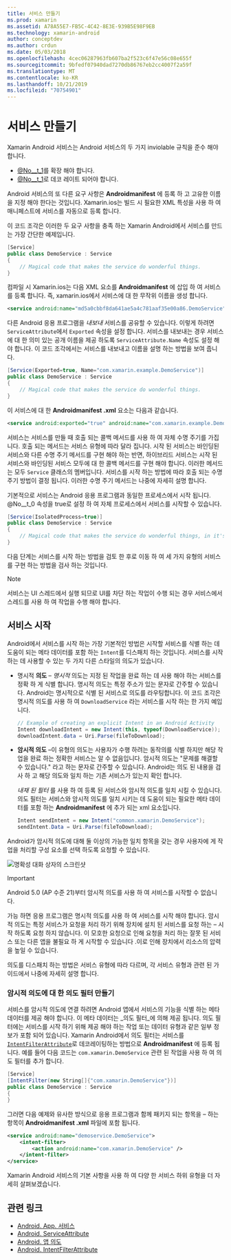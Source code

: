 ```yaml
---
title: 서비스 만들기
ms.prod: xamarin
ms.assetid: A78A55E7-FB5C-4C42-8E3E-939B5E98F9EB
ms.technology: xamarin-android
author: conceptdev
ms.author: crdun
ms.date: 05/03/2018
ms.openlocfilehash: 4cec06287963fb607ba2f523c6f47e56c08e655f
ms.sourcegitcommit: 9bfedf07940dad7270db86767eb2cc4007f2a59f
ms.translationtype: MT
ms.contentlocale: ko-KR
ms.lasthandoff: 10/21/2019
ms.locfileid: "70754901"
---
```

# <a name="creating-a-service"></a>서비스 만들기

Xamarin Android 서비스는 Android 서비스의 두 가지 inviolable 규칙을 준수 해야 합니다.

- [@No__t_1](xref:Android.App.Service)를 확장 해야 합니다.
- [@No__t_1](xref:Android.App.ServiceAttribute)로 데코 레이트 되어야 합니다.

Android 서비스의 또 다른 요구 사항은 **Androidmanifest** 에 등록 하 고 고유한 이름을 지정 해야 한다는 것입니다. Xamarin.ios는 빌드 시 필요한 XML 특성을 사용 하 여 매니페스트에 서비스를 자동으로 등록 합니다.

이 코드 조각은 이러한 두 요구 사항을 충족 하는 Xamarin Android에서 서비스를 만드는 가장 간단한 예제입니다.  

```csharp
[Service]
public class DemoService : Service
{
    // Magical code that makes the service do wonderful things.
}
```

컴파일 시 Xamarin.ios는 다음 XML 요소를 **Androidmanifest** 에 삽입 하 여 서비스를 등록 합니다. 즉, xamarin.ios에서 서비스에 대 한 무작위 이름을 생성 합니다.

```xml
<service android:name="md5a0cbbf8da641ae5a4c781aaf35e00a86.DemoService" />
```

다른 Android 응용 프로그램을 _내보내_ 서비스를 공유할 수 있습니다. 이렇게 하려면 `ServiceAttribute`에서 `Exported` 속성을 설정 합니다. 서비스를 내보내는 경우 서비스에 대 한 의미 있는 공개 이름을 제공 하도록 `ServiceAttribute.Name` 속성도 설정 해야 합니다. 이 코드 조각에서는 서비스를 내보내고 이름을 설명 하는 방법을 보여 줍니다.

```csharp
[Service(Exported=true, Name="com.xamarin.example.DemoService")]
public class DemoService : Service
{
    // Magical code that makes the service do wonderful things.
}
```

이 서비스에 대 한 **Androidmanifest .xml** 요소는 다음과 같습니다.

```xml
<service android:exported="true" android:name="com.xamarin.example.DemoService" />
```

서비스는 서비스를 만들 때 호출 되는 콜백 메서드를 사용 하 여 자체 수명 주기를 가집니다. 호출 되는 메서드는 서비스 유형에 따라 달라 집니다. 시작 된 서비스는 바인딩된 서비스와 다른 수명 주기 메서드를 구현 해야 하는 반면, 하이브리드 서비스는 시작 된 서비스와 바인딩된 서비스 모두에 대 한 콜백 메서드를 구현 해야 합니다. 이러한 메서드는 모두 `Service` 클래스의 멤버입니다. 서비스를 시작 하는 방법에 따라 호출 되는 수명 주기 방법이 결정 됩니다. 이러한 수명 주기 메서드는 나중에 자세히 설명 합니다.

기본적으로 서비스는 Android 응용 프로그램과 동일한 프로세스에서 시작 됩니다. @No__t_0 속성을 true로 설정 하 여 자체 프로세스에서 서비스를 시작할 수 있습니다.

```csharp
[Service(IsolatedProcess=true)]
public class DemoService : Service
{
    // Magical code that makes the service do wonderful things, in it's own process!
}
```

다음 단계는 서비스를 시작 하는 방법을 검토 한 후로 이동 하 여 세 가지 유형의 서비스를 구현 하는 방법을 검사 하는 것입니다.

> [!NOTE]
> 서비스는 UI 스레드에서 실행 되므로 UI를 차단 하는 작업이 수행 되는 경우 서비스에서 스레드를 사용 하 여 작업을 수행 해야 합니다.

## <a name="starting-a-service"></a>서비스 시작

Android에서 서비스를 시작 하는 가장 기본적인 방법은 시작할 서비스를 식별 하는 데 도움이 되는 메타 데이터를 포함 하는 `Intent`를 디스패치 하는 것입니다. 서비스를 시작 하는 데 사용할 수 있는 두 가지 다른 스타일의 의도가 있습니다.

- 명시적 **의도** &ndash; _명시적_ 의도는 지정 된 작업을 완료 하는 데 사용 해야 하는 서비스를 정확 하 게 식별 합니다. 명시적 의도는 특정 주소가 있는 문자로 간주할 수 있습니다. Android는 명시적으로 식별 된 서비스로 의도를 라우팅합니다. 이 코드 조각은 명시적 의도를 사용 하 여 `DownloadService` 라는 서비스를 시작 하는 한 가지 예입니다.

    ```csharp
    // Example of creating an explicit Intent in an Android Activity
    Intent downloadIntent = new Intent(this, typeof(DownloadService));
    downloadIntent.data = Uri.Parse(fileToDownload);
    ```

- **암시적 의도** &ndash;이 유형의 의도는 사용자가 수행 하려는 동작의를 식별 하지만 해당 작업을 완료 하는 정확한 서비스는 알 수 없음입니다. 암시적 의도는 "문제를 해결할 수 있습니다." 라고 하는 문자로 간주할 수 있습니다.
    Android는 의도 된 내용을 검사 하 고 해당 의도와 일치 하는 기존 서비스가 있는지 확인 합니다.

    _내재 된 필터_ 를 사용 하 여 등록 된 서비스와 암시적 의도를 일치 시킬 수 있습니다. 의도 필터는 서비스와 암시적 의도를 일치 시키는 데 도움이 되는 필요한 메타 데이터를 포함 하는 **Androidmanifest** 에 추가 되는 xml 요소입니다.

    ```csharp
    Intent sendIntent = new Intent("common.xamarin.DemoService");
    sendIntent.Data = Uri.Parse(fileToDownload);
    ```

Android가 암시적 의도에 대해 둘 이상의 가능한 일치 항목을 갖는 경우 사용자에 게 작업을 처리할 구성 요소를 선택 하도록 요청할 수 있습니다.

![명확성 대화 상자의 스크린샷](images/creating-a-service-01.png "명확성 대화 상자의 스크린샷")

> [!IMPORTANT]
> Android 5.0 (AP 수준 21)부터 암시적 의도를 사용 하 여 서비스를 시작할 수 없습니다.

가능 하면 응용 프로그램은 명시적 의도를 사용 하 여 서비스를 시작 해야 합니다. 암시적 의도는 특정 서비스가 요청을 처리 하기 위해 장치에 설치 된 서비스를 요청 하는 &ndash; 시작 하도록 요청 하지 않습니다. 이 모호한 요청으로 인해 요청을 처리 하는 잘못 된 서비스 또는 다른 앱을 불필요 하 게 시작할 수 있습니다 .이로 인해 장치에서 리소스의 압력을 높일 수 있습니다.

의도를 디스패치 하는 방법은 서비스 유형에 따라 다르며, 각 서비스 유형과 관련 된 가이드에서 나중에 자세히 설명 합니다.

### <a name="creating-an-intent-filter-for-implicit-intents"></a>암시적 의도에 대 한 의도 필터 만들기

서비스를 암시적 의도에 연결 하려면 Android 앱에서 서비스의 기능을 식별 하는 메타 데이터를 제공 해야 합니다. 이 메타 데이터는 _의도 필터_에 의해 제공 됩니다. 의도 필터에는 서비스를 시작 하기 위해 제공 해야 하는 작업 또는 데이터 유형과 같은 일부 정보가 포함 되어 있습니다. Xamarin Android에서 의도 필터는 서비스를 [`IntentFilterAttribute`](xref:Android.App.IntentFilterAttribute)로 데코레이팅하는 방법으로 **Androidmanifest** 에 등록 됩니다. 예를 들어 다음 코드는 `com.xamarin.DemoService` 관련 된 작업을 사용 하 여 의도 필터를 추가 합니다.

```csharp
[Service]
[IntentFilter(new String[]{"com.xamarin.DemoService"})]
public class DemoService : Service
{
}
```

그러면 다음 예제와 유사한 방식으로 응용 프로그램과 함께 패키지 되는 항목을 &ndash; 하는 항목이 **Androidmanifest .xml** 파일에 포함 됩니다.

```xml
<service android:name="demoservice.DemoService">
    <intent-filter>
        <action android:name="com.xamarin.DemoService" />
    </intent-filter>
</service>
```

Xamarin Android 서비스의 기본 사항을 사용 하 여 다양 한 서비스 하위 유형을 더 자세히 살펴보겠습니다.

## <a name="related-links"></a>관련 링크

- [Android. App. 서비스](xref:Android.App.Service)
- [Android. ServiceAttribute](xref:Android.App.ServiceAttribute)
- [Android. 앱 의도](xref:Android.Content.Intent)
- [Android. IntentFilterAttribute](xref:Android.App.IntentFilterAttribute)
